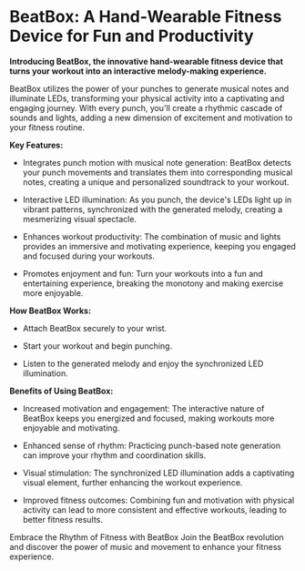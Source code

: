 # BeatBox: A Hand-Wearable Fitness Device for Fun and Productivity

**Introducing BeatBox, the innovative hand-wearable fitness device that turns your workout into an interactive melody-making experience.**

BeatBox utilizes the power of your punches to generate musical notes and illuminate LEDs, transforming your physical activity into a captivating and engaging journey. With every punch, you'll create a rhythmic cascade of sounds and lights, adding a new dimension of excitement and motivation to your fitness routine.

**Key Features:**

- Integrates punch motion with musical note generation: BeatBox detects your punch movements and translates them into corresponding musical notes, creating a unique and personalized soundtrack to your workout.

- Interactive LED illumination: As you punch, the device's LEDs light up in vibrant patterns, synchronized with the generated melody, creating a mesmerizing visual spectacle.

- Enhances workout productivity: The combination of music and lights provides an immersive and motivating experience, keeping you engaged and focused during your workouts.

- Promotes enjoyment and fun: Turn your workouts into a fun and entertaining experience, breaking the monotony and making exercise more enjoyable.

**How BeatBox Works:**

- Attach BeatBox securely to your wrist.

- Start your workout and begin punching.

- Listen to the generated melody and enjoy the synchronized LED illumination.

**Benefits of Using BeatBox:**

- Increased motivation and engagement: The interactive nature of BeatBox keeps you energized and focused, making workouts more enjoyable and motivating.

- Enhanced sense of rhythm: Practicing punch-based note generation can improve your rhythm and coordination skills.

- Visual stimulation: The synchronized LED illumination adds a captivating visual element, further enhancing the workout experience.

- Improved fitness outcomes: Combining fun and motivation with physical activity can lead to more consistent and effective workouts, leading to better fitness results.

Embrace the Rhythm of Fitness with BeatBox
Join the BeatBox revolution and discover the power of music and movement to enhance your fitness experience.
